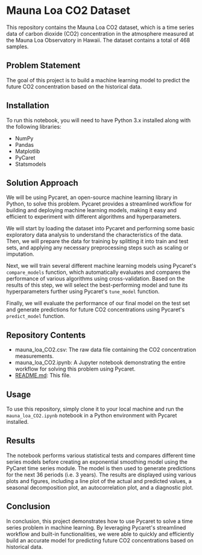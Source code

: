 <h1>Mauna Loa CO2 Dataset</h1>
<p>This repository contains the Mauna Loa CO2 dataset, which is a time series data of carbon dioxide (CO2) concentration in the atmosphere measured at the Mauna Loa Observatory in Hawaii. The dataset contains a total of 468 samples.</p>
<h2>Problem Statement</h2>
<p>The goal of this project is to build a machine learning model to predict the future CO2 concentration based on the historical data.</p>
<h2>Installation</h2>
<p>To run this notebook, you will need to have Python 3.x installed along with the following libraries:</p>
<ul>
<li>NumPy</li>
<li>Pandas</li>
<li>Matplotlib</li>
<li>PyCaret</li>
<li>Statsmodels</li>
</ul>
<h2>Solution Approach</h2>
<p>We will be using Pycaret, an open-source machine learning library in Python, to solve this problem. Pycaret provides a streamlined workflow for building and deploying machine learning models, making it easy and efficient to experiment with different algorithms and hyperparameters.</p>
<p>We will start by loading the dataset into Pycaret and performing some basic exploratory data analysis to understand the characteristics of the data. Then, we will prepare the data for training by splitting it into train and test sets, and applying any necessary preprocessing steps such as scaling or imputation.</p>
<p>Next, we will train several different machine learning models using Pycaret's <code>compare_models</code> function, which automatically evaluates and compares the performance of various algorithms using cross-validation. Based on the results of this step, we will select the best-performing model and tune its hyperparameters further using Pycaret's <code>tune_model</code> function.</p>
<p>Finally, we will evaluate the performance of our final model on the test set and generate predictions for future CO2 concentrations using Pycaret's <code>predict_model</code> function.</p>
<h2>Repository Contents</h2>
<ul>
<li>mauna_loa_CO2.csv: The raw data file containing the CO2 concentration measurements.</li>
<li>mauna_loa_CO2.ipynb: A Jupyter notebook demonstrating the entire workflow for solving this problem using Pycaret.</li>
<li><a href="http://readme.md/">README.md</a>: This file.</li>
</ul>
<h2>Usage</h2>
<p>To use this repository, simply clone it to your local machine and run the <code>mauna_loa_CO2.ipynb</code> notebook in a Python environment with Pycaret installed.</p>
<h2>Results</h2>
<p>The notebook performs various statistical tests and compares different time series models before creating an exponential smoothing model using the PyCaret time series module. The model is then used to generate predictions for the next 36 periods (i.e. 3 years). The results are displayed using various plots and figures, including a line plot of the actual and predicted values, a seasonal decomposition plot, an autocorrelation plot, and a diagnostic plot.</p>
<h2>Conclusion</h2>
<p>In conclusion, this project demonstrates how to use Pycaret to solve a time series problem in machine learning. By leveraging Pycaret's streamlined workflow and built-in functionalities, we were able to quickly and efficiently build an accurate model for predicting future CO2 concentrations based on historical data.</p>
